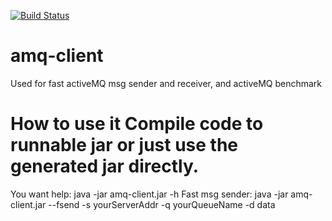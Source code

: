 [![Build Status](https://travis-ci.org/sammylp/amq-client.svg?branch=master)](https://travis-ci.org/sammylp/amq-client)

# amq-client

Used for fast activeMQ msg sender and receiver, and activeMQ benchmark

# How to use it Compile code to runnable jar or just use the generated jar directly.

You want help: java -jar amq-client.jar -h
Fast msg sender: java -jar amq-client.jar --fsend -s yourServerAddr -q yourQueueName -d data
